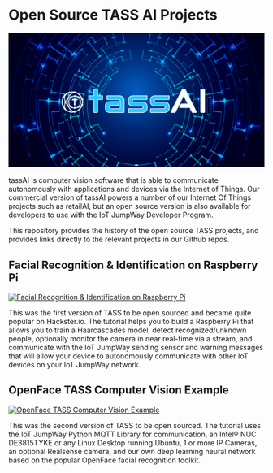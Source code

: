 # Open Source TASS AI Projects

![Open Source TASS AI Projects](images/tass-ai.png)

tassAI is computer vision software that is able to communicate autonomously with applications and devices via the Internet of Things. Our commercial version of tassAI powers a number of our Internet Of Things projects such as retailAI, but an open source version is also available for developers to use with the IoT JumpWay Developer Program.

This repository provides the history of the open source TASS projects, and provides links directly to the relevant projects in our Github repos.

## Facial Recognition & Identification on Raspberry Pi

[![Facial Recognition & Identification on Raspberry Pi](https://github.com/TechBubbleTechnologies/IoT-JumpWay-RPI-Examples/raw/master/images/Computer-Vision/Raspberry-Pi-Computer-Vision-Example.png)](https://github.com/TechBubbleTechnologies/IoT-JumpWay-RPI-Examples/tree/master/Computer-Vision/Python)

This was the first version of TASS to be open sourced and became quite popular on Hackster.io. The tutorial helps you to build a Raspberry Pi that allows you to train a Haarcascades model, detect recognized/unknown people, optionally monitor the camera in near real-time via a stream, and communicate with the IoT JumpWay sending sensor and warning messages that will allow your device to autonomously communicate with other IoT devices on your IoT JumpWay network.


## OpenFace TASS Computer Vision Example

[![OpenFace TASS Computer Vision Example](https://github.com/TechBubbleTechnologies/IoT-JumpWay-Intel-Examples/raw/master/images/NUC-DE3815TYKE/Computer-Vision/OpenFace/Intel-NUC-DE3815TYKE-CV.png)](https://github.com/TechBubbleTechnologies/IoT-JumpWay-Intel-Examples/tree/master/Intel-Nuc/DE3815TYKE/Computer-Vision/Python/OpenFace)

This was the second version of TASS to be open sourced. The tutorial uses the IoT JumpWay Python MQTT Library for communication, an Intel® NUC DE3815TYKE or any Linux Desktop running Ubuntu, 1 or more IP Cameras, an optional Realsense camera, and our own deep learning neural network based on the popular OpenFace facial recognition toolkit.


